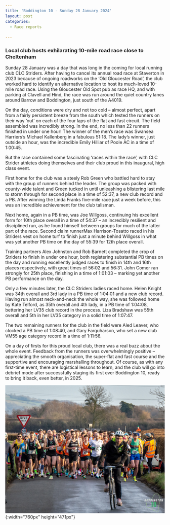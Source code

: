 ```yaml
---
title: 'Boddington 10 - Sunday 28 January 2024'
layout: post
categories:
  - Race reports

---
```


### Local club hosts exhilarating 10-mile road race close to Cheltenham

Sunday 28 January was a day that was long in the coming for local running club CLC Striders. After having to cancel its annual road race at Staverton in 2023 because of ongoing roadworks on the ‘Old Gloucester Road’, the club worked hard to identify an alternative location to host its much-loved 10-mile road race. Using the Gloucester Old Spot pub as race HQ, and with parking at Clavell and Hind, the race was run around the quiet country lanes around Barrow and Boddington, just south of the A4019. 
 
On the day, conditions were dry and not too cold – almost perfect, apart from a fairly persistent breeze from the south which tested the runners on their way ‘out’ on each of the four laps of the flat and fast circuit. The field assembled was incredibly strong. In the end, no less than 22 runners finished in under one hour! The winner of the men’s race was Swansea Harriers’s Michael Kallenberg in a fabulous 51:18. The lady’s winner, just outside an hour, was the incredible Emily Hilliar of Poole AC in a time of 1:00:45.
 
But the race contained some fascinating ‘races within the race’, with CLC Strider athletes doing themselves and their club proud in this inaugural, high class event.
 
First home for the club was a steely Rob Green who battled hard to stay with the group of runners behind the leader. The group was packed with county-wide talent and Green tucked in until unleashing a blistering last mile to storm through for second place in a time of 52:37, a new club record and a PB. After winning the Linda Franks five-mile race just a week before, this was an incredible achievement for the club talisman.
 
Next home, again in a PB time, was Joe Willgoss, continuing his excellent form for 10th place overall in a time of 54:37 – an incredibly resilient and disciplined run, as he found himself between groups for much of the latter part of the race. Second claim runnerMax Harrison-Tosatto raced in his Striders vest on home turf to finish just a minute behind Willgoss in what was yet another PB time on the day of 55:39 for 12th place overall.
 
Training partners Alex Johnston and Rob Barnett completed the crop of Striders to finish in under one hour, both registering substantial PB times on the day and running excellently judged races to finish in 14th and 16th places respectively, with great times of 56:02 and 56:31. John Comer ran strongly for 25th place, finishing in a time of 1:01:03 – marking yet another PB performance on the day.
 
Only a few minutes later, the CLC Striders ladies raced home. Helen Knight was 34th overall and 3rd lady in a PB time of 1:04:01 and a new club record. Having run almost neck-and-neck the whole way, she was followed home by Kate Telford, as 35th overall and 4th lady, in a PB time of 1:04:08, bettering her LV35 club record in the process. Liza Bradshaw was 55th overall and 5th in her LV35 category in a solid time of 1:07:47.
 
The two remaining runners for the club in the field were Aled Leaver, who clocked a PB time of  1:08:40, and Gary Farquharson, who set a new club VM55 age category record in a time of 1:11:56.
 
On a day of firsts for this proud local club, there was a real buzz about the whole event. Feedback from the runners was overwhelmingly positive – appreciating the smooth organisation, the super-flat and fast course and the supportive and encouraging marshalling throughout. Of course, as with any first-time event, there are logistical lessons to learn, and the club will go into debrief mode after successfully staging its first ever Boddington 10, ready to bring it back, even better, in 2025.

![The Boddington 10 start](/images/2024/01/2024-01-30-Boddington-10-start.jpg "The Boddington 10 start"){:width="760px" height="471px"}